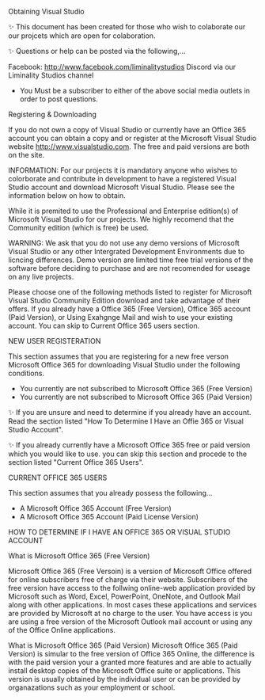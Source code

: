 Obtaining Visual Studio

:sparkles: This document has been created for those who wish to colaborate our our projcets which are open for colaboration.

:sparkles: Questions or help can be posted via the following,...

Facebook: http://www.facebook.com/liminalitystudios
Discord via our Liminality Studios channel

* You Must be a subscriber to either of the above social media outlets in order to post questions.


Registering & Downloading

If you do not own a copy of Visual Studio or currently have an Office 365 account you can obtain a copy and or register at the Microsoft Visual Studio website http://www.visualstudio.com. The free and paid versions are both on the site.

INFORMATION: For our projects it is mandatory anyone who wishes to colorborate and contribute in development to have a registered Visual Studio account and download Microsoft Visual Studio. Please see the information below on how to obtain.

While it is premited to use the Professional and Enterprise edition(s) of Microsoft Visual Studio for our projects. We highly recomend that the Community edition (which is free) be used.

WARNING: We ask that you do not use any demo versions of Microsoft Visual Studio or any other Intergrated Development Environments due to licncing differences. Demo version are limited time free trial versions of the software before deciding to purchase and are not recomended for useage on any live projects.


Please choose one of the following methods listed to register for Microsoft Visual Studio Community Edition download and take advantage of their offers. If you already have a Office 365 (Free Version), Office 365 account (Paid Version), or Using Exahgnge Mail and wish to use your existing account. You can skip to Current Office 365 users section.

NEW USER REGISTERATION

This section assumes that you are registering for a new free verson Microsoft Office 365 for downloading Visual Studio under the following conditions.

- You currently are not subscribed to Microsoft Office 365 (Free Version)
- You currently are not subscribed to Microsoft Office 365 (Paid Version)

:sparkles: If you are unsure and need to determine if you already have an account. Read the section listed "How To Determine I Have an Offie 365 or Visual Studio Account".

:sparkles: If you already currently have a Microsoft Office 365 free or paid version which you would like to use. you can skip this section and procede to the section listed "Current Office 365 Users".



CURRENT OFFICE 365 USERS

This section assumes that you already possess the following...

- A Microsoft Office 365 Account (Free Version)
- A Microsoft Office 365 Account (Paid License Version)



HOW TO DETERMINE IF I HAVE AN OFFICE 365 OR VISUAL STUDIO ACCOUNT

What is Microsoft Office 365 (Free Version)

Microsoft Office 365 (Free Versoin) is a version of Microsoft Office offered for online subscribers free of charge via their website. Subscribers of the free version have access to the follwing online-web application provided by Microsoft such as Word, Excel, PowerPoint, OneNote, and Outlook Mail along with other applications. In most cases these applications and services are provided by Microsoft at no charge to the user. You have access is you are using a free version of the Microsoft Outlook mail account or using any of the Office Online applications.


What is Microsoft Office 365 (Paid Version)
Microsoft Office 365 (Paid Version) is simular to the free version of Office 365 Online, the difference is with the paid version your a granted more features and are able to actually install desktop copies of the Microsoft Office suite or applications. This version is usually obtained by the individual user or can be provided by organazations such as your employment or school.


